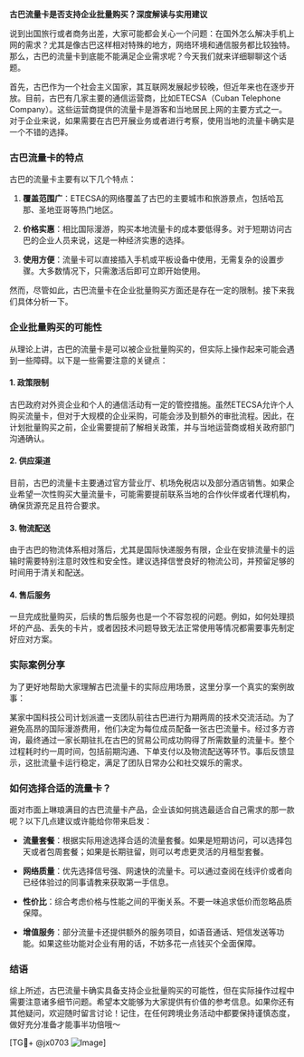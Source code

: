 **古巴流量卡是否支持企业批量购买？深度解读与实用建议**

说到出国旅行或者商务出差，大家可能都会关心一个问题：在国外怎么解决手机上网的需求？尤其是像古巴这样相对特殊的地方，网络环境和通信服务都比较独特。那么，古巴的流量卡到底能不能满足企业需求呢？今天我们就来详细聊聊这个话题。

首先，古巴作为一个社会主义国家，其互联网发展起步较晚，但近年来也在逐步开放。目前，古巴有几家主要的通信运营商，比如ETECSA（Cuban Telephone Company）。这些运营商提供的流量卡是游客和当地居民上网的主要方式之一。对于企业来说，如果需要在古巴开展业务或者进行考察，使用当地的流量卡确实是一个不错的选择。

### 古巴流量卡的特点

古巴的流量卡主要有以下几个特点：

1. **覆盖范围广**：ETECSA的网络覆盖了古巴的主要城市和旅游景点，包括哈瓦那、圣地亚哥等热门地区。
   
2. **价格实惠**：相比国际漫游，购买本地流量卡的成本要低得多。对于短期访问古巴的企业人员来说，这是一种经济实惠的选择。

3. **使用方便**：流量卡可以直接插入手机或平板设备中使用，无需复杂的设置步骤。大多数情况下，只需激活后即可立即开始使用。

然而，尽管如此，古巴流量卡在企业批量购买方面还是存在一定的限制。接下来我们具体分析一下。

### 企业批量购买的可能性

从理论上讲，古巴的流量卡是可以被企业批量购买的，但实际上操作起来可能会遇到一些障碍。以下是一些需要注意的关键点：

#### 1. **政策限制**
古巴政府对外资企业和个人的通信活动有一定的管控措施。虽然ETECSA允许个人购买流量卡，但对于大规模的企业采购，可能会涉及到额外的审批流程。因此，在计划批量购买之前，企业需要提前了解相关政策，并与当地运营商或相关政府部门沟通确认。

#### 2. **供应渠道**
目前，古巴的流量卡主要通过官方营业厅、机场免税店以及部分酒店销售。如果企业希望一次性购买大量流量卡，可能需要提前联系当地的合作伙伴或者代理机构，确保货源充足且符合要求。

#### 3. **物流配送**
由于古巴的物流体系相对落后，尤其是国际快递服务有限，企业在安排流量卡的运输时需要特别注意时效性和安全性。建议选择信誉良好的物流公司，并预留足够的时间用于清关和配送。

#### 4. **售后服务**
一旦完成批量购买，后续的售后服务也是一个不容忽视的问题。例如，如何处理损坏的产品、丢失的卡片，或者因技术问题导致无法正常使用等情况都需要事先制定好应对方案。

### 实际案例分享

为了更好地帮助大家理解古巴流量卡的实际应用场景，这里分享一个真实的案例故事：

某家中国科技公司计划派遣一支团队前往古巴进行为期两周的技术交流活动。为了避免高昂的国际漫游费用，他们决定为每位成员配备一张古巴流量卡。经过多方咨询，最终通过一家长期驻扎在古巴的贸易公司成功购得了所需数量的流量卡。整个过程耗时约一周时间，包括前期沟通、下单支付以及物流配送等环节。事后反馈显示，这批流量卡运行稳定，满足了团队日常办公和社交娱乐的需求。

### 如何选择合适的流量卡？

面对市面上琳琅满目的古巴流量卡产品，企业该如何挑选最适合自己需求的那一款呢？以下几点建议或许能给你带来启发：

- **流量套餐**：根据实际用途选择合适的流量套餐。如果是短期访问，可以选择包天或者包周套餐；如果是长期驻留，则可以考虑更灵活的月租型套餐。
  
- **网络质量**：优先选择信号强、网速快的流量卡。可以通过查阅在线评价或者向已经体验过的同事请教来获取第一手信息。

- **性价比**：综合考虑价格与性能之间的平衡关系。不要一味追求低价而忽略品质保障。

- **增值服务**：部分流量卡还提供额外的服务项目，如语音通话、短信发送等功能。如果这些功能对企业有用的话，不妨多花一点钱买个全面保障。

### 结语

综上所述，古巴流量卡确实具备支持企业批量购买的可能性，但在实际操作过程中需要注意诸多细节问题。希望本文能够为大家提供有价值的参考信息。如果你还有其他疑问，欢迎随时留言讨论！记住，在任何跨境业务活动中都要保持谨慎态度，做好充分准备才能事半功倍哦～

[TG💪+ @jx0703 ![Image](https://github.com/user-attachments/assets/dbca1d08-cadb-493c-b0ec-ad6f7a83f270)]
